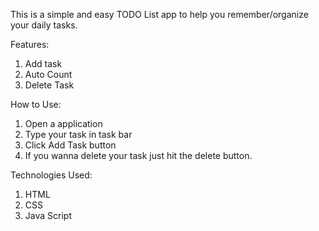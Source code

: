 This is a simple and easy TODO List app to help you remember/organize your daily tasks.

Features:
1. Add task
2. Auto Count
3. Delete Task


How to Use:
1. Open a application
2. Type your task in task bar
3. Click Add Task button
4. If you wanna delete your task just hit the delete button.

Technologies Used:
1. HTML
2. CSS
3. Java Script

